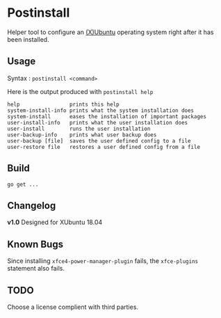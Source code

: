 # Postinstall

Helper tool to configure an [(X)Ubuntu](https://xubuntu.org/) operating system right after it has been installed.


## Usage

Syntax : `postinstall <command>`

Here is the output produced with `postinstall help` 

```
help                prints this help
system-install-info prints what the system installation does
system-install      eases the installation of important packages
user-install-info   prints what the user installation does
user-install        runs the user installation
user-backup-info    prints what user backup does
user-backup [file]  saves the user defined config to a file
user-restore file   restores a user defined config from a file
```


## Build

```
go get ...
```


## Changelog

**v1.0** Designed for XUbuntu 18.04


## Known Bugs

Since installing `xfce4-power-manager-plugin` fails, the `xfce-plugins` statement also fails.


## TODO

Choose a license complient with third parties.

